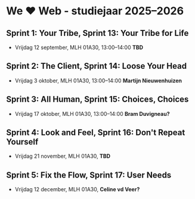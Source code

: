 # We ♥ Web - studiejaar 2025–2026

## Sprint 1: Your Tribe, Sprint 13: Your Tribe for Life
- Vrijdag 12 september, MLH 01A30, 13:00–14:00
**TBD**

## Sprint 2: The Client, Sprint 14: Loose Your Head
- Vrijdag 3 oktober, MLH 01A30, 13:00–14:00
**Martijn Nieuwenhuizen**

## Sprint 3: All Human, Sprint 15: Choices, Choices
- Vrijdag 17 oktober, MLH 01A30, 13:00–14:00
**Bram Duvigneau?**

## Sprint 4: Look and Feel, Sprint 16: Don't Repeat Yourself
- Vrijdag 21 november, MLH 01A30, 
**TBD**

## Sprint 5: Fix the Flow, Sprint 17: User Needs
- Vrijdag 12 december, MLH 01A30, 
**Celine vd Veer?**

<!--
## Sprint 6: The Startup, Sprint 18: Release Candidate
- Vrijdag 17 januari, MLH 01A30, 
**TBD**

## Sprint 7: Connect Your Tribe, Sprint 19: Free Space
- Vrijdag 14 februari, WBH 01B17, 
**TBD**

## Sprint 8: Server-Side Rendering, Sprint 19: Free Space
- Vrijdag 7 maart, WBH 01B17, 
**TBD**

## Sprint 9: The Web is for Everyone, Sprint 19: Free Space
- Vrijdag 28 maart, WBH 01B17, 
**TBD**
  
## Sprint 10: User Experience, Sprint 20: Meesterproef
- Vrijdag 25 april, WBH 01B17, 
**TBD**

## Sprint 11: Pleasurable UI, Sprint 20: Meesterproef
- Vrijdag 23 mei, WBH 01B17, 
**TBD**

## Sprint 12: Proof of Concept, Sprint 20: Meesterproef
- Vrijdag 13 juni, WBH 01B17
**TBD**
-->